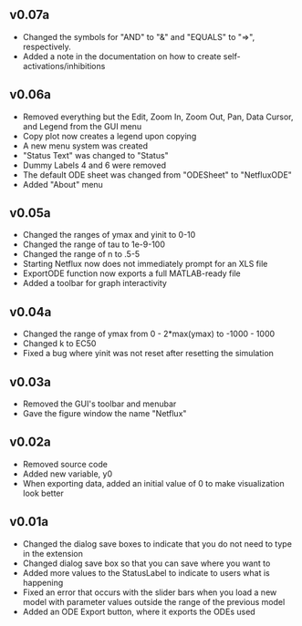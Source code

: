 ## v0.07a ##
  * Changed the symbols for "AND" to "&" and "EQUALS" to "=>", respectively.
  * Added a note in the documentation on how to create self-activations/inhibitions

## v0.06a ##
  * Removed everything but the Edit, Zoom In, Zoom Out, Pan, Data Cursor, and Legend from the GUI menu
  * Copy plot now creates a legend upon copying
  * A new menu system was created
  * "Status Text" was changed to "Status"
  * Dummy Labels 4 and 6 were removed
  * The default ODE sheet was changed from "ODESheet" to "NetfluxODE"
  * Added "About" menu

## v0.05a ##
  * Changed the ranges of ymax and yinit to 0-10
  * Changed the range of tau to 1e-9-100
  * Changed the range of n to .5-5
  * Starting Netflux now does not immediately prompt for an XLS file
  * ExportODE function now exports a full MATLAB-ready file
  * Added a toolbar for graph interactivity

## v0.04a ##
  * Changed the range of ymax from 0 - 2\*max(ymax) to -1000 - 1000
  * Changed k to EC50
  * Fixed a bug where yinit was not reset after resetting the simulation

## v0.03a ##
  * Removed the GUI's toolbar and menubar
  * Gave the figure window the name "Netflux"

## v0.02a ##
  * Removed source code
  * Added new variable, y0
  * When exporting data, added an initial value of 0 to make visualization look better

## v0.01a ##

  * Changed the dialog save boxes to indicate that you do not need to type in the extension
  * Changed dialog save box so that you can save where you want to
  * Added more values to the StatusLabel to indicate to users what is happening
  * Fixed an error that occurs with the slider bars when you load a new model with parameter values outside the range of the previous model
  * Added an ODE Export button, where it exports the ODEs used